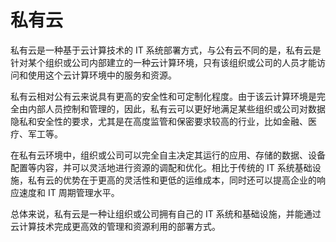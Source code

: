 # 私有云

私有云是一种基于云计算技术的 IT 系统部署方式，与公有云不同的是，私有云是针对某个组织或公司内部建立的一种云计算环境，只有该组织或公司的人员才能访问和使用这个云计算环境中的服务和资源。

私有云相对公有云来说具有更高的安全性和可定制化程度。由于该云计算环境是完全由内部人员控制和管理的，因此，私有云可以更好地满足某些组织或公司对数据隐私和安全性的要求，尤其是在高度监管和保密要求较高的行业，比如金融、医疗、军工等。

在私有云环境中，组织或公司可以完全自主决定其运行的应用、存储的数据、设备配置等内容，并可以灵活地进行资源的调配和优化。相比于传统的 IT 系统基础设施，私有云的优势在于更高的灵活性和更低的运维成本，同时还可以提高企业的响应速度和 IT 周期管理水平。

总体来说，私有云是一种让组织或公司拥有自己的 IT 系统和基础设施，并能通过云计算技术完成更高效的管理和资源利用的部署方式。